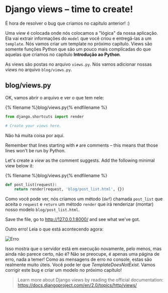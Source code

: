 # Django views – time to create!

É hora de resolver o bug que criamos no capítulo anterior! :)

Uma *view* é colocada onde nós colocamos a "lógica" da nossa aplicação. Ela vai extrair informações do `model` que você criou e entregá-las a um `template`. Nós vamos criar um template no próximo capítulo. Views são somente funções Python que são um pouco mais complicadas do que aquelas que criamos no capítulo **Introdução ao Python**.

As views são postas no arquivo `views.py`. Nós vamos adicionar nossas *views* no arquivo `blog/views.py`.

## blog/views.py

OK, vamos abrir o arquivo e ver o que tem nele:

{% filename %}blog/views.py{% endfilename %}

```python
from django.shortcuts import render

# Create your views here.
```

Não há muita coisa por aqui.

Remember that lines starting with `#` are comments – this means that those lines won't be run by Python.

Let's create a *view* as the comment suggests. Add the following minimal view below it:

{% filename %}blog/views.py{% endfilename %}

```python
def post_list(request):
    return render(request, 'blog/post_list.html', {})
```

Como você pode ver, nós criamos um método (`def`) chamada `post_list` que aceita o `request` e `return` um método `render` que irá renderizar (montar) nosso modelo `blog/post_list.html`.

Save the file, go to http://127.0.0.1:8000/ and see what we've got.

Outro erro! Leia o que está acontecendo agora:

![Erro](images/error.png)

Isso mostra que o servidor está em execução novamente, pelo menos, mas ainda não parece certo, não é? Não se preocupe, é apenas uma página de erro, nada a temer! Como as mensagens de erro no console, estas são realmente muito úteis. Você pode ler que *TemplateDoesNotExist*. Vamos corrigir este bug e criar um modelo no próximo capítulo!

> Learn more about Django views by reading the official documentation: https://docs.djangoproject.com/en/2.0/topics/http/views/